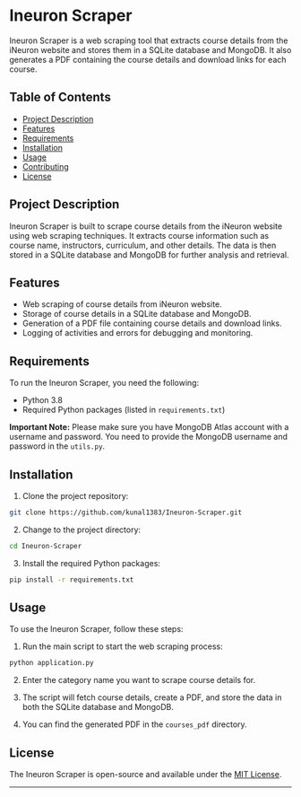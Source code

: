 
# Ineuron Scraper

Ineuron Scraper is a web scraping tool that extracts course details from the iNeuron website and stores them in a SQLite database and MongoDB. It also generates a PDF containing the course details and download links for each course.

## Table of Contents

- [Project Description](#project-description)
- [Features](#features)
- [Requirements](#requirements)
- [Installation](#installation)
- [Usage](#usage)
- [Contributing](#contributing)
- [License](#license)

## Project Description

Ineuron Scraper is built to scrape course details from the iNeuron website using web scraping techniques. It extracts course information such as course name, instructors, curriculum, and other details. The data is then stored in a SQLite database and MongoDB for further analysis and retrieval.

## Features

- Web scraping of course details from iNeuron website.
- Storage of course details in a SQLite database and MongoDB.
- Generation of a PDF file containing course details and download links.
- Logging of activities and errors for debugging and monitoring.

## Requirements

To run the Ineuron Scraper, you need the following:

- Python 3.8
- Required Python packages (listed in `requirements.txt`)

**Important Note:** Please make sure you have MongoDB Atlas account with a username and password. You need to provide the MongoDB username and password in the `utils.py`.

## Installation

1. Clone the project repository:

```bash
git clone https://github.com/kunal1383/Ineuron-Scraper.git
```

2. Change to the project directory:

```bash
cd Ineuron-Scraper
```

3. Install the required Python packages:

```bash
pip install -r requirements.txt
```

## Usage

To use the Ineuron Scraper, follow these steps:

1. Run the main script to start the web scraping process:

```bash
python application.py
```

2. Enter the category name you want to scrape course details for.

3. The script will fetch course details, create a PDF, and store the data in both the SQLite database and MongoDB.

4. You can find the generated PDF in the `courses_pdf` directory.



## License

The Ineuron Scraper is open-source and available under the [MIT License](LICENSE).

---











